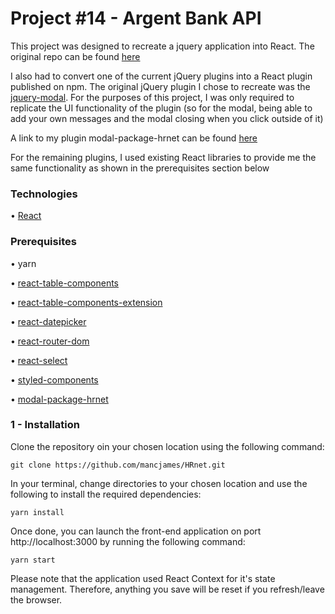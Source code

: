 # Project #14 - Argent Bank API

This project was designed to recreate a jquery application into React. The original repo can be found [here](https://github.com/OpenClassrooms-Student-Center/P12_Front-end)

I also had to convert one of the current jQuery plugins into a React plugin published on npm. The original jQuery plugin I chose to recreate was the [jquery-modal](https://github.com/kylefox/jquery-modal). For the purposes of this project, I was only required to replicate the UI functionality of the plugin (so for the modal, being able to add your own messages and the modal closing when you click outside of it)

A link to my plugin modal-package-hrnet can be found [here](https://www.npmjs.com/package/modal-package-hrnet)

For the remaining plugins, I used existing React libraries to provide me the same functionality as shown in the prerequisites section below
### Technologies

• [React](https://reactjs.org)


### Prerequisites

• yarn

• [react-table-components](https://www.npmjs.com/package/react-data-table-component)

• [react-table-components-extension](https://www.npmjs.com/package/react-data-table-component-extensions)

• [react-datepicker](https://www.npmjs.com/package/react-datepicker)

• [react-router-dom](https://www.npmjs.com/package/react-router-dom)

• [react-select](https://react-select.com/home)

• [styled-components](https://styled-components.com/)

• [modal-package-hrnet](https://www.npmjs.com/package/modal-package-hrnet)


### 1 - Installation

Clone the repository oin your chosen location using the following command:

```git clone https://github.com/mancjames/HRnet.git```

In your terminal, change directories to your chosen location and use the following to install the required dependencies:

```yarn install```

Once done, you can launch the front-end application on port http://localhost:3000 by running the following command:

```yarn start```

Please note that the application used React Context for it's state management. Therefore, anything you save will be reset if you refresh/leave the browser.